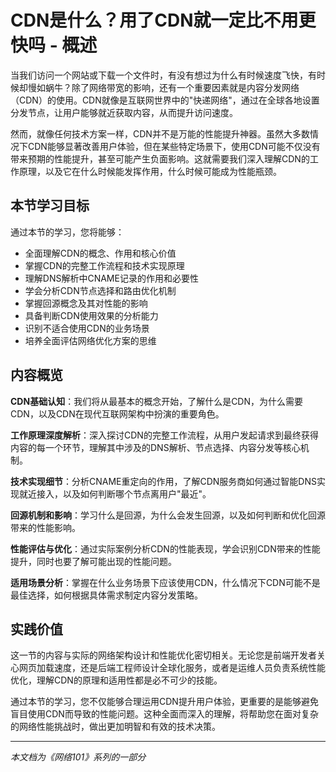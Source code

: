 # CDN是什么？用了CDN就一定比不用更快吗 - 概述

当我们访问一个网站或下载一个文件时，有没有想过为什么有时候速度飞快，有时候却慢如蜗牛？除了网络带宽的影响，还有一个重要因素就是内容分发网络（CDN）的使用。CDN就像是互联网世界中的"快递网络"，通过在全球各地设置分发节点，让用户能够就近获取内容，从而提升访问速度。

然而，就像任何技术方案一样，CDN并不是万能的性能提升神器。虽然大多数情况下CDN能够显著改善用户体验，但在某些特定场景下，使用CDN可能不仅没有带来预期的性能提升，甚至可能产生负面影响。这就需要我们深入理解CDN的工作原理，以及它在什么时候能发挥作用，什么时候可能成为性能瓶颈。

## 本节学习目标

通过本节的学习，您将能够：
- 全面理解CDN的概念、作用和核心价值
- 掌握CDN的完整工作流程和技术实现原理
- 理解DNS解析中CNAME记录的作用和必要性
- 学会分析CDN节点选择和路由优化机制
- 掌握回源概念及其对性能的影响
- 具备判断CDN使用效果的分析能力
- 识别不适合使用CDN的业务场景
- 培养全面评估网络优化方案的思维

## 内容概览

**CDN基础认知**：我们将从最基本的概念开始，了解什么是CDN，为什么需要CDN，以及CDN在现代互联网架构中扮演的重要角色。

**工作原理深度解析**：深入探讨CDN的完整工作流程，从用户发起请求到最终获得内容的每一个环节，理解其中涉及的DNS解析、节点选择、内容分发等核心机制。

**技术实现细节**：分析CNAME重定向的作用，了解CDN服务商如何通过智能DNS实现就近接入，以及如何判断哪个节点离用户"最近"。

**回源机制和影响**：学习什么是回源，为什么会发生回源，以及如何判断和优化回源带来的性能影响。

**性能评估与优化**：通过实际案例分析CDN的性能表现，学会识别CDN带来的性能提升，同时也要了解可能出现的性能问题。

**适用场景分析**：掌握在什么业务场景下应该使用CDN，什么情况下CDN可能不是最佳选择，如何根据具体需求制定内容分发策略。

## 实践价值

这一节的内容与实际的网络架构设计和性能优化密切相关。无论您是前端开发者关心网页加载速度，还是后端工程师设计全球化服务，或者是运维人员负责系统性能优化，理解CDN的原理和适用性都是必不可少的技能。

通过本节的学习，您不仅能够合理运用CDN提升用户体验，更重要的是能够避免盲目使用CDN而导致的性能问题。这种全面而深入的理解，将帮助您在面对复杂的网络性能挑战时，做出更加明智和有效的技术决策。

---

*本文档为《网络101》系列的一部分*
